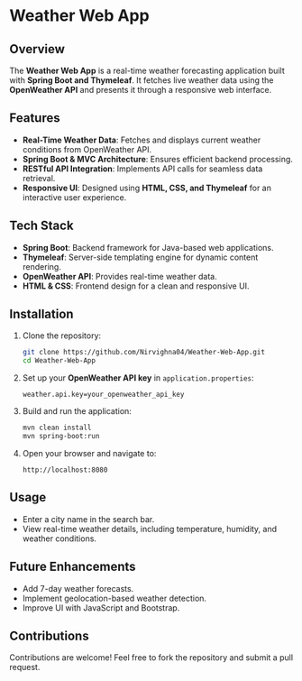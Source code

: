 # Weather Web App

## Overview
The **Weather Web App** is a real-time weather forecasting application built with **Spring Boot and Thymeleaf**. It fetches live weather data using the **OpenWeather API** and presents it through a responsive web interface.

## Features
- **Real-Time Weather Data**: Fetches and displays current weather conditions from OpenWeather API.
- **Spring Boot & MVC Architecture**: Ensures efficient backend processing.
- **RESTful API Integration**: Implements API calls for seamless data retrieval.
- **Responsive UI**: Designed using **HTML, CSS, and Thymeleaf** for an interactive user experience.

## Tech Stack
- **Spring Boot**: Backend framework for Java-based web applications.
- **Thymeleaf**: Server-side templating engine for dynamic content rendering.
- **OpenWeather API**: Provides real-time weather data.
- **HTML & CSS**: Frontend design for a clean and responsive UI.

## Installation
1. Clone the repository:
   ```bash
   git clone https://github.com/Nirvighna04/Weather-Web-App.git
   cd Weather-Web-App
   ```

2. Set up your **OpenWeather API key** in `application.properties`:
   ```
   weather.api.key=your_openweather_api_key
   ```

3. Build and run the application:
   ```bash
   mvn clean install
   mvn spring-boot:run
   ```

4. Open your browser and navigate to:
   ```
   http://localhost:8080
   ```

## Usage
- Enter a city name in the search bar.
- View real-time weather details, including temperature, humidity, and weather conditions.

## Future Enhancements
- Add 7-day weather forecasts.
- Implement geolocation-based weather detection.
- Improve UI with JavaScript and Bootstrap.

## Contributions
Contributions are welcome! Feel free to fork the repository and submit a pull request.
